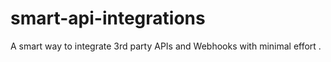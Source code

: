 # smart-api-integrations
A smart way to integrate 3rd party APIs and Webhooks with minimal effort .
